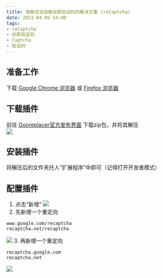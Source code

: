 ```yaml
---
title: 电脑无法加载谷歌验证码的解决方案 (reCaptcha)
date: 2021-04-05 14:00
tags:
- reCaptcha
- 谷歌验证码
- Captcha
- 验证码
---
```


## 准备工作
下载 [Google Chrome 浏览器](https://www.google.cn/chrome/) 或 [Firefox 浏览器](https://www.mozilla.org/zh-CN/firefox/all/)  

## 下载插件
前往 [Gooreplacer官方发布界面](https://github.com/jiacai2050/gooreplacer/releases) 下载zip包，并将其解压  
![](http://cdn.xyz8848.cf/img/blog/4/1.png)

## 安装插件
将解压后的文件夹托人“扩展程序”中即可（记得打开开发者模式）

## 配置插件
1. 点击“新增”
![](http://cdn.xyz8848.cf/img/blog/4/2.png)
2. 先新增一个重定向
```
www.google.com/recaptcha
recaptcha.net/recaptcha
```
![](http://cdn.xyz8848.cf/img/blog/4/3.png)
3. 再新增一个重定向
```
recaptcha.google.com
recaptcha.net
```
![](http://cdn.xyz8848.cf/img/blog/4/4.png)

<script src="https://giscus.app/client.js"
        data-repo="XyzComments/blog.xyz8848.com"
        data-repo-id="R_kgDOHq8Hag"
        data-category="Comments"
        data-category-id="DIC_kwDOHq8Has4CQRHf"
        data-mapping="pathname"
        data-reactions-enabled="1"
        data-emit-metadata="0"
        data-input-position="top"
        data-theme="light"
        data-lang="zh-CN"
        crossorigin="anonymous"
        async>
</script>
